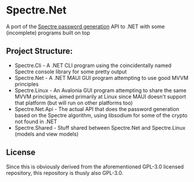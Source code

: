# Spectre.Net
A port of the [Spectre password generation](https://gitlab.com/spectre.app/) API to .NET with some (incomplete) programs built on top

## Project Structure:

- Spectre.Cli - A .NET CLI program using the coincidentally named Spectre console library for some pretty output
- Spectre.Net - A .NET MAUI GUI program attempting to use good MVVM principles
- Spectre.Linux - An Avalonia GUI program attempting to share the same MVVM principles, aimed primarily at Linux since MAUI doesn't support that platform (but will run on other platforms too)
- Spectre.Net.Api - The actual API that does the password generation based on the Spectre algorithm, using libsodium for some of the crypto not found in .NET
- Spectre.Shared - Stuff shared between Spectre.Net and Spectre.Linux (models and view models)

## License

Since this is obviously derived from the aforementioned GPL-3.0 licensed repository, this repository is thusly also GPL-3.0. 